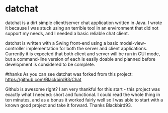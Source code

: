 # datchat
datchat is a dirt simple client/server chat application written in Java.  I wrote it because I was stuck using an 
terrible tool in an environment that did not support my needs, and I needed a basic reliable chat client.

datchat is written with a Swing front-end using a basic model-view-controller implementation for both the server and client applications.  Currently it is expected that both client and server will be run in GUI mode, but a command-line version of each is easily doable and planned before development is considered to be complete.

#thanks
As you can see datchat was forked from this project:  https://github.com/Blackbird93/Chat

Github is awesome right?  I am very thankful for this start - this project was exactly what I needed: short and functional.  I could read the whole thing in ten minutes, and as a bonus it worked fairly well so I was able to start with a known good project and take it forward.  Thanks Blackbird93.
